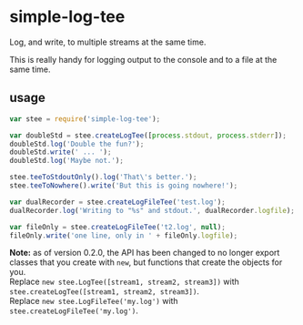 # simple-log-tee

Log, and write, to multiple streams at the same time.

This is really handy for logging output to the console and to a file at the same time.

## usage

```javascript
var stee = require('simple-log-tee');

var doubleStd = stee.createLogTee([process.stdout, process.stderr]);
doubleStd.log('Double the fun?');
doubleStd.write(' ... ');
doubleStd.log('Maybe not.');

stee.teeToStdoutOnly().log('That\'s better.');
stee.teeToNowhere().write('But this is going nowhere!');

var dualRecorder = stee.createLogFileTee('test.log');
dualRecorder.log('Writing to "%s" and stdout.', dualRecorder.logfile);

var fileOnly = stee.createLogFileTee('t2.log', null);
fileOnly.write('one line, only in ' + fileOnly.logfile);
```

**Note:** as of version 0.2.0, the API has been changed to no longer export classes that you create with `new`, but functions that create the objects for you.  
Replace `new stee.LogTee([stream1, stream2, stream3])` with `stee.createLogTee([stream1, stream2, stream3])`.  
Replace `new stee.LogFileTee('my.log')` with `stee.createLogFileTee('my.log')`.

